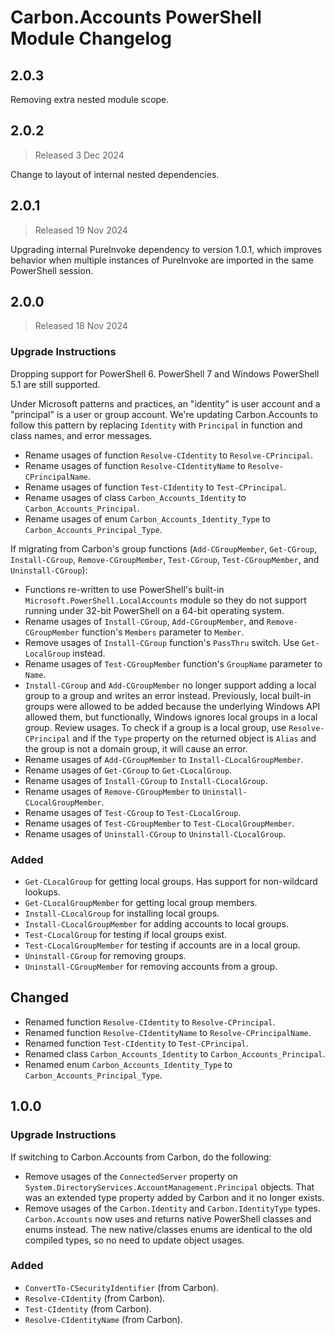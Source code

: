 <!--markdownlint-disable MD012 no-multiple-blanks-->
<!--markdownlint-disable MD024 no-duplicate-heading-->

# Carbon.Accounts PowerShell Module Changelog

## 2.0.3

Removing extra nested module scope.

## 2.0.2

> Released 3 Dec 2024

Change to layout of internal nested dependencies.

## 2.0.1

> Released 19 Nov 2024

Upgrading internal PureInvoke dependency to version 1.0.1, which improves behavior when multiple instances of PureInvoke
are imported in the same PowerShell session.

## 2.0.0

> Released 18 Nov 2024

### Upgrade Instructions

Dropping support for PowerShell 6. PowerShell 7 and Windows PowerShell 5.1 are still supported.

Under Microsoft patterns and practices, an "identity" is user account and a "principal" is a user or group account.
We're updating Carbon.Accounts to follow this pattern by replacing `Identity` with `Principal` in function and class
names, and error messages.

* Rename usages of function `Resolve-CIdentity` to `Resolve-CPrincipal`.
* Rename usages of function `Resolve-CIdentityName` to `Resolve-CPrincipalName`.
* Rename usages of function `Test-CIdentity` to `Test-CPrincipal`.
* Rename usages of class `Carbon_Accounts_Identity` to `Carbon_Accounts_Principal`.
* Rename usages of enum `Carbon_Accounts_Identity_Type` to `Carbon_Accounts_Principal_Type`.

If migrating from Carbon's group functions (`Add-CGroupMember`, `Get-CGroup`, `Install-CGroup`, `Remove-CGroupMember`,
`Test-CGroup`, `Test-CGroupMember`, and `Uninstall-CGroup`):

* Functions re-written to use PowerShell's built-in `Microsoft.PowerShell.LocalAccounts` module so they do not support
  running under 32-bit PowerShell on a 64-bit operating system.
* Rename usages of `Install-CGroup`, `Add-CGroupMember`, and `Remove-CGroupMember` function's `Members` parameter to
  `Member`.
* Remove usages of `Install-CGroup` function's `PassThru` switch. Use `Get-LocalGroup` instead.
* Rename usages of `Test-CGroupMember` function's `GroupName` parameter to `Name`.
* `Install-CGroup` and `Add-CGroupMember` no longer support adding a local group to a group and writes an error instead.
  Previously, local built-in groups were allowed to be added because the underlying Windows API allowed them, but
  functionally, Windows ignores local groups in a local group. Review usages. To check if a group is a local group, use
  `Resolve-CPrincipal` and if the `Type` property on the returned object is `Alias` and the group is not a domain group,
  it will cause an error.
* Rename usages of `Add-CGroupMember` to `Install-CLocalGroupMember`.
* Rename usages of `Get-CGroup` to `Get-CLocalGroup`.
* Rename usages of `Install-CGroup` to `Install-CLocalGroup`.
* Rename usages of `Remove-CGroupMember` to `Uninstall-CLocalGroupMember`.
* Rename usages of `Test-CGroup` to `Test-CLocalGroup`.
* Rename usages of `Test-CGroupMember` to `Test-CLocalGroupMember`.
* Rename usages of `Uninstall-CGroup` to `Uninstall-CLocalGroup`.


### Added

* `Get-CLocalGroup` for getting local groups. Has support for non-wildcard lookups.
* `Get-CLocalGroupMember` for getting local group members.
* `Install-CLocalGroup` for installing local groups.
* `Install-CLocalGroupMember` for adding accounts to local groups.
* `Test-CLocalGroup` for testing if local groups exist.
* `Test-CLocalGroupMember` for testing if accounts are in a local group.
* `Uninstall-CGroup` for removing groups.
* `Uninstall-CGroupMember` for removing accounts from a group.

## Changed

* Renamed function `Resolve-CIdentity` to `Resolve-CPrincipal`.
* Renamed function `Resolve-CIdentityName` to `Resolve-CPrincipalName`.
* Renamed function `Test-CIdentity` to `Test-CPrincipal`.
* Renamed class `Carbon_Accounts_Identity` to `Carbon_Accounts_Principal`.
* Renamed enum `Carbon_Accounts_Identity_Type` to `Carbon_Accounts_Principal_Type`.


## 1.0.0

### Upgrade Instructions

If switching to Carbon.Accounts from Carbon, do the following:

* Remove usages of the `ConnectedServer` property on `System.DirectoryServices.AccountManagement.Principal` objects.
That was an extended type property added by Carbon and it no longer exists.
* Remove usages of the `Carbon.Identity` and `Carbon.IdentityType` types. `Carbon.Accounts` now uses and returns native
PowerShell classes and enums instead. The new native/classes enums are identical to the old compiled types, so no need
to update object usages.

### Added

* `ConvertTo-CSecurityIdentifier` (from Carbon).
* `Resolve-CIdentity` (from Carbon).
* `Test-CIdentity` (from Carbon).
* `Resolve-CIdentityName` (from Carbon).
